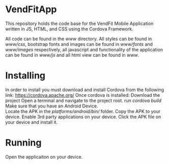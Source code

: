 # VendFitApp

This repository holds the code base for the VendFit Mobile Application written in JS, HTML, and CSS using the Cordova Framework.

All code can be found in the *www* directory.  All styles can be found in *www/css*, bootstrap fonts and images can be found in *www/fonts* and *www/images* respectively, all javascript and functionality of the application can be found in *www/js* and all html view can be found in *www*.

Installing
==========
In order to install you must download and install Cordova from the following link: https://cordova.apache.org/
Once cordova is installed:
Download the project
Open a terminal and navigate to the project root.
run *cordova build*
Make sure that you have an Android Device.  
Locate the APK in the *platforms/android/bin/* folder.
Copy the APK to your device.
Enable 3rd party applications on your device.
Click the APK file on your device and install it.

Running
=======
Open the applicaiton on your device.

